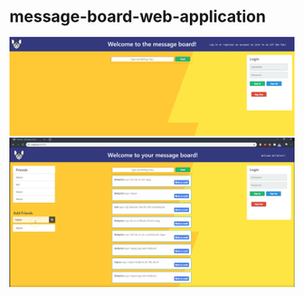 <h1> message-board-web-application </h1>
<img src="intro-message-board.png">



<img src="hedwig-message-board.png">
